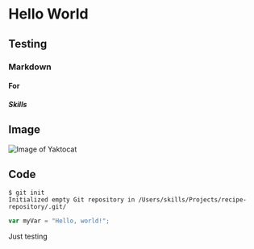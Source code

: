 # Hello World
## Testing
### Markdown
#### For
##### Skills


## Image

![Image of Yaktocat](https://octodex.github.com/images/yaktocat.png)

## Code

```
$ git init
Initialized empty Git repository in /Users/skills/Projects/recipe-repository/.git/
```

``` javascript
var myVar = "Hello, world!";
```

Just testing
